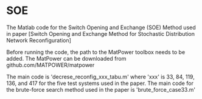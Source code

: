 # SOE
The Matlab code for the Switch Opening and Exchange (SOE) Method used in paper [Switch Opening and Exchange Method for Stochastic Distribution Network Reconfiguration]

Before running the code, the path to the MatPower toolbox needs to be added. The MatPower can be downloaded from github.com/MATPOWER/matpower

The main code is 'decrese_reconfig_xxx_tabu.m' where 'xxx' is 33, 84, 119, 136, and 417 for the five test systems used in the paper. The main code for the brute-force search method used in the paper is 'brute_force_case33.m'
